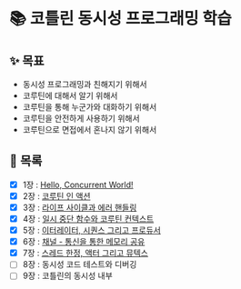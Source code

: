 # 📚 코틀린 동시성 프로그래밍 학습

## ✨ 목표

- 동시성 프로그래밍과 친해지기 위해서
- 코루틴에 대해서 알기 위해서
- 코루틴을 통해 누군가와 대화하기 위해서
- 코루틴을 안전하게 사용하기 위해서
- 코루틴으로 면접에서 혼나지 않기 위해서

## 🚀 목록

- [x] 1장 : [Hello, Concurrent World!](01장/Hello,%20Concurrent%20World!.md)
- [x] 2장 : [코루틴 인 액션](02장/코루틴%20인%20액션.md)
- [x] 3장 : [라이프 사이클과 에러 핸들링](03장/라이프%20사이클과%20에러%20핸들링.md)
- [x] 4장 : [일시 중단 함수와 코루틴 컨텍스트](04장/일시%20중단%20함수와%20코루틴%20컨텍스트.md)
- [x] 5장 : [이터레이터, 시퀀스 그리고 프로듀서](05장/이터레이터,%20시퀀스%20그리고%20프로듀서.md)
- [x] 6장 : [채널 - 통신을 통한 메모리 공유](06장/채널%20-%20통신을%20통한%20메모리%20공유.md)
- [x] 7장 : [스레드 한정, 액터 그리고 뮤텍스](07장/스레드%20한정,%20액터%20그리고%20뮤텍스.md)
- [ ] 8장 : 동시성 코드 테스트와 디버깅
- [ ] 9장 : 코틀린의 동시성 내부
